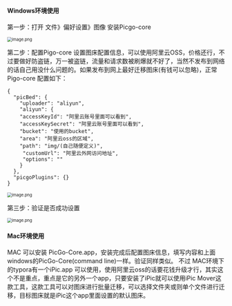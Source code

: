 #### Windows环境使用
第一步：打开 文件》偏好设置》图像 安装Picgo-core

<img src="https://upload-images.jianshu.io/upload_images/9025957-d884aa0efb924ed6.png?imageMogr2/auto-orient/strip%7CimageView2/2/w/1240" alt="image.png" style="zoom: 67%;" />

第二步：配置Pigo-core 设置图床配置信息，可以使用阿里云OSS，价格还行，不过要做好防盗链，万一被盗链，流量和请求数被刷爆就不好了，当然不发布到网络的话自己用没什么问题的。如果发布到网上最好迁移图床(有钱可以忽略)，正常Pigo-core 配置如下：

```
{
  "picBed": {
    "uploader": "aliyun",
    "aliyun": {
    "accessKeyId": "阿里云账号里面可以看到",
    "accessKeySecret": "阿里云账号里面可以看到",
    "bucket": "使用的bucket",
    "area": "阿里云oss的区域",
    "path": "img/(自己随便定义)",
     "customUrl": "阿里云外网访问地址",
     "options": ""
    }
  },
  "picgoPlugins": {}
}
```
<img src="https://upload-images.jianshu.io/upload_images/9025957-4d6b9d8d54bf510f.png?imageMogr2/auto-orient/strip%7CimageView2/2/w/1240" alt="image.png" style="zoom: 67%;" />



第三步：验证是否成功设置

<img src="https://upload-images.jianshu.io/upload_images/9025957-b9327cae91b6657c.png?imageMogr2/auto-orient/strip%7CimageView2/2/w/1240" alt="image.png" style="zoom:67%;" />




#### Mac环境使用
MAC 可以安装 PicGo-Core.app，安装完成后配置图床信息，填写内容和上面windows的PicGo-Core(command line)一样。验证同样类似。
不过 MAC环境下的typora有一个iPic.app 可以使用，使用阿里云oss的话要花钱升级才行，其实这个不是重点，重点是它的另外一个app，只要安装了iPic就可以使用iPic Mover这款工具，这款工具可以对图床进行批量迁移，可以选择文件夹或则单个文件进行迁移，目标图床就是iPic这个app里面设置的默认图床。